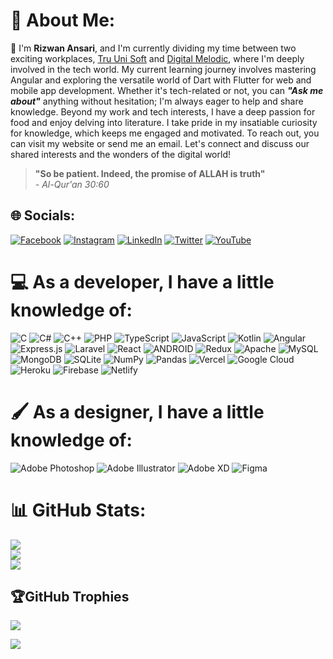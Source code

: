 # 💫 About Me:
👋 I'm **Rizwan Ansari**, and I'm currently dividing my time between two exciting workplaces, [Tru Uni Soft](https://www.truunisoft.com) and [Digital Melodic](https://www.digitalmelodic.com), where I'm deeply involved in the tech world. My current learning journey involves mastering Angular and exploring the versatile world of Dart with Flutter for web and mobile app development. Whether it's tech-related or not, you can ***"Ask me about"*** anything without hesitation; I'm always eager to help and share knowledge. Beyond my work and tech interests, I have a deep passion for food and enjoy delving into literature. I take pride in my insatiable curiosity for knowledge, which keeps me engaged and motivated. To reach out, you can visit my website or send me an email. Let's connect and discuss our shared interests and the wonders of the digital world!<br>


> **"So be patient. Indeed, the promise of ALLAH is truth"**  
> *- Al-Qur'an 30:60*


## 🌐 Socials:
[![Facebook](https://img.shields.io/badge/Facebook-%231877F2.svg?logo=Facebook&logoColor=white)](https://facebook.com/ThyRizwan) [![Instagram](https://img.shields.io/badge/Instagram-%23E4405F.svg?logo=Instagram&logoColor=white)](https://instagram.com/thyrizwan) [![LinkedIn](https://img.shields.io/badge/LinkedIn-%230077B5.svg?logo=linkedin&logoColor=white)](https://linkedin.com/in/thyrizwan) [![Twitter](https://img.shields.io/badge/Twitter-%231DA1F2.svg?logo=Twitter&logoColor=white)](https://twitter.com/ThyRizwan) [![YouTube](https://img.shields.io/badge/YouTube-%23FF0000.svg?logo=YouTube&logoColor=white)](https://youtube.com/@ThyRizwan) 

# 💻 As a developer, I have a little knowledge of:
![C](https://img.shields.io/badge/c-%2300599C.svg?style=for-the-badge&logo=c&logoColor=white) ![C#](https://img.shields.io/badge/c%23-%23239120.svg?style=for-the-badge&logo=c-sharp&logoColor=white) ![C++](https://img.shields.io/badge/c++-%2300599C.svg?style=for-the-badge&logo=c%2B%2B&logoColor=white) ![PHP](https://img.shields.io/badge/php-%23777BB4.svg?style=for-the-badge&logo=php&logoColor=white) ![TypeScript](https://img.shields.io/badge/typescript-%23007ACC.svg?style=for-the-badge&logo=typescript&logoColor=white) ![JavaScript](https://img.shields.io/badge/javascript-%23323330.svg?style=for-the-badge&logo=javascript&logoColor=%23F7DF1E) ![Kotlin](https://img.shields.io/badge/kotlin-%230095D5.svg?style=for-the-badge&logo=kotlin&logoColor=white) ![Angular](https://img.shields.io/badge/angular-%23DD0031.svg?style=for-the-badge&logo=angular&logoColor=white) ![Express.js](https://img.shields.io/badge/express.js-%23404d59.svg?style=for-the-badge&logo=express&logoColor=%2361DAFB) ![Laravel](https://img.shields.io/badge/laravel-%23FF2D20.svg?style=for-the-badge&logo=laravel&logoColor=white) ![React](https://img.shields.io/badge/react-%2320232a.svg?style=for-the-badge&logo=react&logoColor=%2361DAFB) ![ANDROID](https://img.shields.io/badge/android-%2320232a.svg?style=for-the-badge&logo=android&logoColor=%a4c639) ![Redux](https://img.shields.io/badge/redux-%23593d88.svg?style=for-the-badge&logo=redux&logoColor=white) ![Apache](https://img.shields.io/badge/apache-%23D42029.svg?style=for-the-badge&logo=apache&logoColor=white) ![MySQL](https://img.shields.io/badge/mysql-%2300f.svg?style=for-the-badge&logo=mysql&logoColor=white) ![MongoDB](https://img.shields.io/badge/MongoDB-%234ea94b.svg?style=for-the-badge&logo=mongodb&logoColor=white) ![SQLite](https://img.shields.io/badge/sqlite-%2307405e.svg?style=for-the-badge&logo=sqlite&logoColor=white) ![NumPy](https://img.shields.io/badge/numpy-%23013243.svg?style=for-the-badge&logo=numpy&logoColor=white) ![Pandas](https://img.shields.io/badge/pandas-%23150458.svg?style=for-the-badge&logo=pandas&logoColor=white) ![Vercel](https://img.shields.io/badge/vercel-%23000000.svg?style=for-the-badge&logo=vercel&logoColor=white) ![Google Cloud](https://img.shields.io/badge/Google%20Cloud-%234285F4.svg?style=for-the-badge&logo=google-cloud&logoColor=white) ![Heroku](https://img.shields.io/badge/heroku-%23430098.svg?style=for-the-badge&logo=heroku&logoColor=white) ![Firebase](https://img.shields.io/badge/firebase-%23039BE5.svg?style=for-the-badge&logo=firebase) ![Netlify](https://img.shields.io/badge/netlify-%23000000.svg?style=for-the-badge&logo=netlify&logoColor=#00C7B7)

# 🖌️ As a designer, I have a little knowledge of:
![Adobe Photoshop](https://img.shields.io/badge/adobephotoshop-%2331A8FF.svg?style=for-the-badge&logo=adobephotoshop&logoColor=white) ![Adobe Illustrator](https://img.shields.io/badge/adobeillustrator-%23FF9A00.svg?style=for-the-badge&logo=adobeillustrator&logoColor=white) ![Adobe XD](https://img.shields.io/badge/Adobe%20XD-470137?style=for-the-badge&logo=Adobe%20XD&logoColor=#FF61F6) 	![Figma](https://img.shields.io/badge/figma-%23F24E1E.svg?style=for-the-badge&logo=figma&logoColor=white)

# 📊 GitHub Stats:
![](https://github-readme-stats.vercel.app/api?username=thyrizwan&theme=algolia&hide_border=false&include_all_commits=true&count_private=false)<br/>
![](https://github-readme-streak-stats.herokuapp.com/?user=thyrizwan&theme=algolia&hide_border=false)<br/>
![](https://github-readme-stats.vercel.app/api/top-langs/?username=thyrizwan&theme=algolia&hide_border=false&include_all_commits=true&count_private=false&layout=compact)

## 🏆GitHub Trophies
![](https://github-trophies.vercel.app/?username=thyrizwan&theme=algolia&no-frame=false&no-bg=false&margin-w=4)

[![](https://visitcount.itsvg.in/api?id=thyrizwan&icon=0&color=1)](https://visitcount.itsvg.in)
